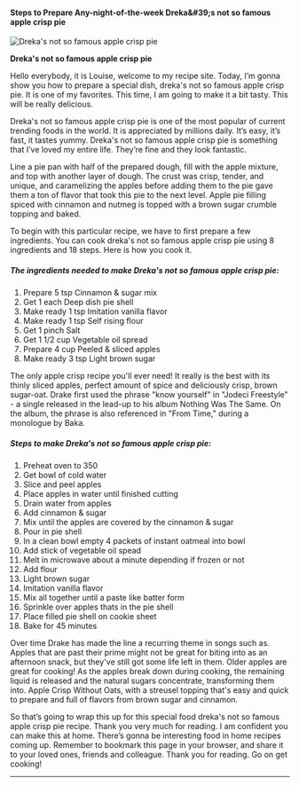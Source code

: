             

#### Steps to Prepare Any-night-of-the-week Dreka&amp;#39;s not so famous apple crisp pie

![Dreka's  not so famous apple crisp pie](https://img-global.cpcdn.com/recipes/18205960/751x532cq70/drekas-not-so-famous-apple-crisp-pie-recipe-main-photo.jpg)

**Dreka's not so famous apple crisp pie**

Hello everybody, it is Louise, welcome to my recipe site. Today, I’m gonna show you how to prepare a special dish, dreka's not so famous apple crisp pie. It is one of my favorites. This time, I am going to make it a bit tasty. This will be really delicious.

Dreka's not so famous apple crisp pie is one of the most popular of current trending foods in the world. It is appreciated by millions daily. It’s easy, it’s fast, it tastes yummy. Dreka's not so famous apple crisp pie is something that I’ve loved my entire life. They’re fine and they look fantastic.

Line a pie pan with half of the prepared dough, fill with the apple mixture, and top with another layer of dough. The crust was crisp, tender, and unique, and caramelizing the apples before adding them to the pie gave them a ton of flavor that took this pie to the next level. Apple pie filling spiced with cinnamon and nutmeg is topped with a brown sugar crumble topping and baked.

To begin with this particular recipe, we have to first prepare a few ingredients. You can cook dreka's not so famous apple crisp pie using 8 ingredients and 18 steps. Here is how you cook it.

##### The ingredients needed to make Dreka's not so famous apple crisp pie:

1.  Prepare 5 tsp Cinnamon & sugar mix
2.  Get 1 each Deep dish pie shell
3.  Make ready 1 tsp Imitation vanilla flavor
4.  Make ready 1 tsp Self rising flour
5.  Get 1 pinch Salt
6.  Get 1 1/2 cup Vegetable oil spread
7.  Prepare 4 cup Peeled & sliced apples
8.  Make ready 3 tsp Light brown sugar

The only apple crisp recipe you'll ever need! It really is the best with its thinly sliced apples, perfect amount of spice and deliciously crisp, brown sugar-oat. Drake first used the phrase "know yourself" in "Jodeci Freestyle" - a single released in the lead-up to his album Nothing Was The Same. On the album, the phrase is also referenced in "From Time," during a monologue by Baka.

##### Steps to make Dreka's not so famous apple crisp pie:

1.  Preheat oven to 350
2.  Get bowl of cold water
3.  Slice and peel apples
4.  Place apples in water until finished cutting
5.  Drain water from apples
6.  Add cinnamon & sugar
7.  Mix until the apples are covered by the cinnamon & sugar
8.  Pour in pie shell
9.  In a clean bowl empty 4 packets of instant oatmeal into bowl
10.  Add stick of vegetable oil spead
11.  Melt in microwave about a minute depending if frozen or not
12.  Add flour
13.  Light brown sugar
14.  Imitation vanilla flavor
15.  Mix all together until a paste like batter form
16.  Sprinkle over apples thats in the pie shell
17.  Place filled pie shell on cookie sheet
18.  Bake for 45 minutes

Over time Drake has made the line a recurring theme in songs such as. Apples that are past their prime might not be great for biting into as an afternoon snack, but they've still got some life left in them. Older apples are great for cooking! As the apples break down during cooking, the remaining liquid is released and the natural sugars concentrate, transforming them into. Apple Crisp Without Oats, with a streusel topping that's easy and quick to prepare and full of flavors from brown sugar and cinnamon.

So that’s going to wrap this up for this special food dreka's not so famous apple crisp pie recipe. Thank you very much for reading. I am confident you can make this at home. There’s gonna be interesting food in home recipes coming up. Remember to bookmark this page in your browser, and share it to your loved ones, friends and colleague. Thank you for reading. Go on get cooking!

* * *